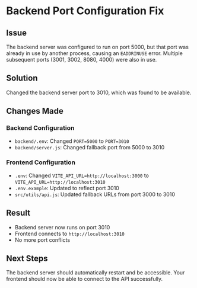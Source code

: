 # Backend Port Configuration Fix

## Issue
The backend server was configured to run on port 5000, but that port was already in use by another process, causing an `EADDRINUSE` error. Multiple subsequent ports (3001, 3002, 8080, 4000) were also in use.

## Solution
Changed the backend server port to 3010, which was found to be available.

## Changes Made

### Backend Configuration
- `backend/.env`: Changed `PORT=5000` to `PORT=3010`
- `backend/server.js`: Changed fallback port from 5000 to 3010

### Frontend Configuration  
- `.env`: Changed `VITE_API_URL=http://localhost:3000` to `VITE_API_URL=http://localhost:3010`
- `.env.example`: Updated to reflect port 3010
- `src/utils/api.js`: Updated fallback URLs from port 3000 to 3010

## Result
- Backend server now runs on port 3010
- Frontend connects to `http://localhost:3010`
- No more port conflicts

## Next Steps
The backend server should automatically restart and be accessible. Your frontend should now be able to connect to the API successfully.